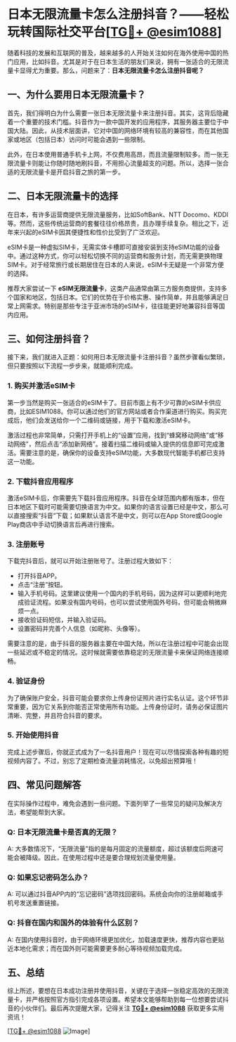 # 日本无限流量卡怎么注册抖音？——轻松玩转国际社交平台[[TG💪+ @esim1088](https://t.me/s/esim1088)]

随着科技的发展和互联网的普及，越来越多的人开始关注如何在海外使用中国的热门应用，比如抖音。尤其是对于在日本生活的朋友们来说，拥有一张适合的无限流量卡显得尤为重要。那么，问题来了：**日本无限流量卡怎么注册抖音呢？**

## 一、为什么要用日本无限流量卡？

首先，我们得明白为什么需要一张日本无限流量卡来注册抖音。其实，这背后隐藏着一个重要的技术门槛。抖音作为一款中国开发的应用程序，其服务器主要位于中国大陆。因此，从技术层面讲，它对中国的网络环境有较高的兼容性，而在其他国家或地区（包括日本）访问时可能会遇到一些限制。

此外，在日本使用普通手机卡上网，不仅费用高昂，而且流量限制较多。而一张无限流量卡则能让你随时随地刷抖音，不用担心流量超支的问题。所以，选择一张合适的无限流量卡是开启抖音之旅的第一步。

## 二、日本无限流量卡的选择

在日本，有许多运营商提供无限流量服务，比如SoftBank、NTT Docomo、KDDI等。然而，这些传统运营商的套餐往往价格昂贵，且办理手续复杂。相比之下，近年来兴起的eSIM卡因其便捷性和性价比受到了广泛欢迎。

eSIM卡是一种虚拟SIM卡，无需实体卡槽即可直接安装到支持eSIM功能的设备中。通过这种方式，你可以轻松切换不同的运营商和服务计划，而无需更换物理SIM卡。对于经常旅行或长期居住在日本的人来说，eSIM卡无疑是一个非常方便的选择。

推荐大家尝试一下 **eSIM无限流量卡**，这类产品通常由第三方服务商提供，支持多个国家和地区，包括日本。它们的优势在于价格实惠、操作简单，并且能够满足日常上网需求。特别是那些专注于亚洲市场的eSIM卡，往往能更好地兼容抖音等国内应用。

## 三、如何注册抖音？

接下来，我们就进入正题：如何用日本无限流量卡注册抖音？虽然步骤看似繁琐，但只要按照以下流程一步步来，就能顺利完成。

### 1. 购买并激活eSIM卡

第一步当然是购买一张适合的eSIM卡了。目前市面上有不少可靠的eSIM卡供应商，比如ESIM1088。你可以通过他们的官方网站或者合作渠道进行购买。购买完成后，他们会发送给你一个二维码或链接，用于下载和激活eSIM卡。

激活过程也非常简单，只需打开手机上的“设置”应用，找到“蜂窝移动网络”或“移动网络”，然后点击“添加新网络”。接着扫描二维码或输入提供的信息即可完成激活。需要注意的是，确保你的设备支持eSIM功能，大多数现代智能手机都已支持这一功能。

### 2. 下载抖音应用程序

激活eSIM卡后，你需要先下载抖音应用程序。抖音在全球范围内都有版本，但在日本地区下载时可能需要切换语言为中文。如果你的语言设置已经是中文，那么可以直接搜索“抖音”下载；如果默认语言不是中文，则可以在App Store或Google Play商店中手动切换语言后再进行搜索。

### 3. 注册账号

下载完抖音后，就可以开始注册账号了。注册过程大致如下：

- 打开抖音APP。
- 点击“注册”按钮。
- 输入手机号码。这里建议使用一个国内的手机号码，因为这样可以更顺利地完成验证流程。如果没有国内号码，也可以尝试使用国外号码，但可能会稍微麻烦一点。
- 接收验证码短信，并输入验证码。
- 设置密码并完善个人信息（如昵称、头像等）。

需要注意的是，由于抖音的服务器主要在中国大陆，所以在注册过程中可能会出现一些延迟或不稳定的情况。这时候就需要依靠稳定的无限流量卡来保证网络连接顺畅。

### 4. 验证身份

为了确保账户安全，抖音可能会要求你上传身份证照片进行实名认证。这个环节非常重要，因为它关系到你能否正常使用所有功能。上传身份证时，请务必保证图片清晰、完整，并且符合抖音的要求。

### 5. 开始使用抖音

完成上述步骤后，你就正式成为了一名抖音用户！现在可以尽情探索各种有趣的短视频内容了。不过，别忘了定期检查流量消耗情况，以免超出预算哦！

## 四、常见问题解答

在实际操作过程中，难免会遇到一些问题。下面列举了一些常见的疑问及解决方法，希望能帮到大家。

### Q: 日本无限流量卡是否真的无限？
A: 大多数情况下，“无限流量”指的是每月固定的流量额度，超过该额度后网速可能会被降级。因此，在使用过程中还是要合理规划流量使用量。

### Q: 如果忘记密码怎么办？
A: 可以通过抖音APP内的“忘记密码”选项找回密码。系统会向你的注册邮箱或手机号发送重置链接。

### Q: 抖音在国内和国外的体验有什么区别？
A: 在国内使用抖音时，由于网络环境更加优化，加载速度更快，推荐内容也更贴近本地化需求；而在国外则可能需要更多耐心等待视频加载完成。

## 五、总结

综上所述，要想在日本成功注册并使用抖音，关键在于选择一张稳定高效的无限流量卡，并严格按照官方指引完成各项设置。希望本文能够帮助到每一位想要尝试抖音的小伙伴们。最后再次提醒大家，记得关注 **[TG💪+ @esim1088](https://t.me/s/esim1088)** 获取更多实用资讯！

[[TG💪+ @esim1088](https://t.me/s/esim1088) ![Image](https://i.postimg.cc/4NQfJmqS/Snipaste-2025-05-13-00-14-12.png)]